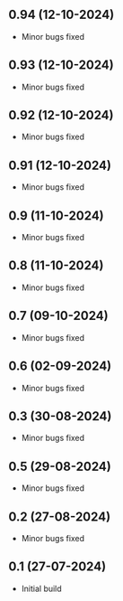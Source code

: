 ## 0.94 (12-10-2024)
- Minor bugs fixed
## 0.93 (12-10-2024)
- Minor bugs fixed
## 0.92 (12-10-2024)
- Minor bugs fixed
## 0.91 (12-10-2024)
- Minor bugs fixed
## 0.9 (11-10-2024)
- Minor bugs fixed
## 0.8 (11-10-2024)
- Minor bugs fixed
## 0.7 (09-10-2024)
- Minor bugs fixed
## 0.6 (02-09-2024)
- Minor bugs fixed
## 0.3 (30-08-2024)
- Minor bugs fixed
## 0.5 (29-08-2024)
- Minor bugs fixed
## 0.2 (27-08-2024)
- Minor bugs fixed

## 0.1 (27-07-2024)
- Initial build
